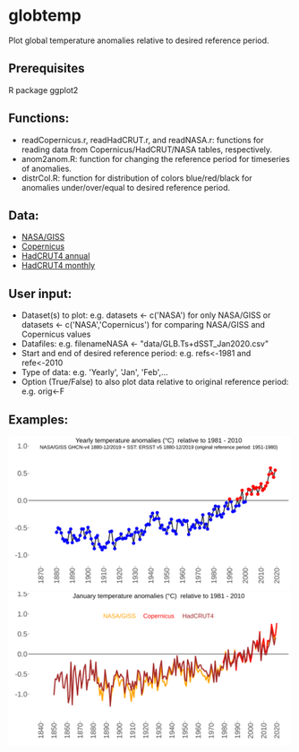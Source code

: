# globtemp

Plot global temperature anomalies relative to desired reference period.

## Prerequisites
R package ggplot2

## Functions:
* readCopernicus.r, readHadCRUT.r, and readNASA.r: functions for reading data from Copernicus/HadCRUT/NASA tables, respectively.
* anom2anom.R: function for changing the reference period for timeseries of anomalies.
* distrCol.R: function for distribution of colors blue/red/black for anomalies under/over/equal to desired reference period.

## Data: 
* [NASA/GISS](https://data.giss.nasa.gov/gistemp/tabledata_v4/GLB.Ts+dSST.csv)
* [Copernicus](https://climate.copernicus.eu/sites/default/files/2020-02/ts_12month_anomaly_Global_ea_2t_202001_v01.csv)
* [HadCRUT4 annual](https://www.metoffice.gov.uk/hadobs/hadcrut4/data/current/time_series/HadCRUT.4.6.0.0.annual_ns_avg.txt)
* [HadCRUT4 monthly](https://www.metoffice.gov.uk/hadobs/hadcrut4/data/current/time_series/HadCRUT.4.6.0.0.monthly_ns_avg.txt)

## User input:
* Dataset(s) to plot: e.g. datasets <- c('NASA') for only NASA/GISS or datasets <- c('NASA','Copernicus') for comparing NASA/GISS and Copernicus values
* Datafiles: e.g. filenameNASA <- "data/GLB.Ts+dSST_Jan2020.csv"
* Start and end of desired reference period: e.g. 
refs<-1981 and refe<-2010
* Type of data: e.g. 'Yearly', 'Jan', 'Feb',...
* Option (True/False) to also plot data relative to original reference period: e.g. orig<-F

## Examples:
![test](/example_yearly.png)
![test](/example_compare.png)
